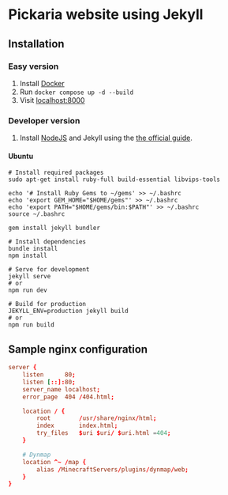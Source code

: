 # Pickaria website using Jekyll

## Installation

### Easy version

1. Install [Docker](https://docs.docker.com/engine/install/)
2. Run `docker compose up -d --build`
3. Visit [localhost:8000](http://localhost:8000)

### Developer version

1. Install [NodeJS](https://nodejs.org/) and Jekyll using the [the official guide](https://jekyllrb.com/docs/installation/).  

#### Ubuntu

```shell
# Install required packages
sudo apt-get install ruby-full build-essential libvips-tools

echo '# Install Ruby Gems to ~/gems' >> ~/.bashrc
echo 'export GEM_HOME="$HOME/gems"' >> ~/.bashrc
echo 'export PATH="$HOME/gems/bin:$PATH"' >> ~/.bashrc
source ~/.bashrc

gem install jekyll bundler

# Install dependencies
bundle install
npm install

# Serve for development
jekyll serve
# or
npm run dev

# Build for production
JEKYLL_ENV=production jekyll build
# or
npm run build
```

## Sample nginx configuration

```conf
server {
    listen      80;
    listen [::]:80;
    server_name localhost;
    error_page  404 /404.html;

    location / {
        root        /usr/share/nginx/html;
        index       index.html;
        try_files   $uri $uri/ $uri.html =404;
    }

    # Dynmap
    location ^~ /map {
        alias /MinecraftServers/plugins/dynmap/web;
    }
}
```